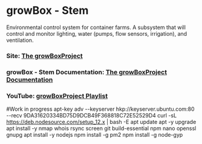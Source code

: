 # growBox - Stem
Environmental control system for container farms. A subsystem that will control and monitor lighting, water (pumps, flow sensors, irrigation), and ventilation. 
### Site: [The growBoxProject](http://thegrowboxproject.com)
### growBox - Stem Documentation: [The growBoxProject Documentation](https://mjnshosting.atlassian.net/wiki/spaces/MKB/pages/1252950017/Stem)
### YouTube: [growBoxProject Playlist](https://www.youtube.com/watch?v=eSyloLOebXA&list=PLFwrukKhzwLi123Tsg_ZXVXs2WnTBKwnU)


#Work in progress
apt-key adv --keyserver hkp://keyserver.ubuntu.com:80 --recv 9DA31620334BD75D9DCB49F368818C72E52529D4
curl -sL https://deb.nodesource.com/setup_12.x | bash -E
apt update
apt -y upgrade
apt install -y nmap whois rsync screen git build-essential npm nano openssl gnupg
apt install -y nodejs
npm install -g pm2
npm install -g node-gyp
